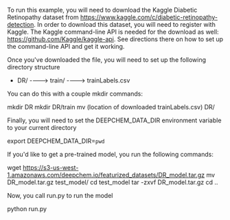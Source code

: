 To run this example, you will need to download the Kaggle Diabetic Retinopathy
dataset from https://www.kaggle.com/c/diabetic-retinopathy-detection. In order
to download this dataset, you will need to register with Kaggle. The Kaggle
command-line API is needed for the download as well:
https://github.com/Kaggle/kaggle-api. See directions there on how to set up the
command-line API and get it working.

Once you've downloaded the file, you will need to set up the following directory structure

- DR/
----> train/
----> trainLabels.csv

You can do this with a couple mkdir commands:

mkdir DR
mkdir DR/train
mv (location of downloaded trainLabels.csv) DR/

Finally, you will need to set the DEEPCHEM_DATA_DIR environment variable to your current directory

export DEEPCHEM_DATA_DIR=`pwd`

If you'd like to get a pre-trained model, you run the following commands:

wget https://s3-us-west-1.amazonaws.com/deepchem.io/featurized_datasets/DR_model.tar.gz
mv DR_model.tar.gz test_model/
cd test_model
tar -zxvf DR_model.tar.gz
cd ..

Now, you call run.py to run the model

python run.py

